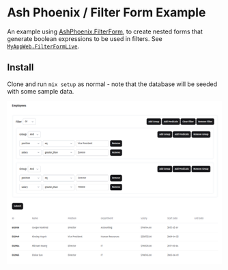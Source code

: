 # Ash Phoenix / Filter Form Example

An example using [AshPhoenix.FilterForm](https://ash-hq.org/docs/module/ash_phoenix/latest/ashphoenix-filterform), to create nested forms that generate boolean expressions to be used in filters. See [`MyAppWeb.FilterFormLive`](https://github.com/totaltrash/filter_form_example/blob/master/lib/my_app_web/live/filter_form_live.ex).

## Install

Clone and run `mix setup` as normal - note that the database will be seeded with some sample data.

![Example](https://raw.githubusercontent.com/totaltrash/filter_form_example/master/artifacts/screenshot.png?raw=true)
